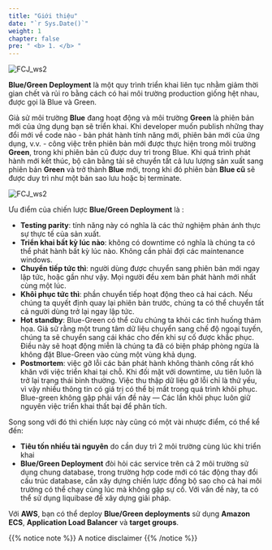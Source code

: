 ```yaml
---
title: "Giới thiệu"
date: "`r Sys.Date()`"
weight: 1
chapter: false
pre: " <b> 1. </b> "
---
```


![FCJ_ws2](/FCJ-Workshop-2/images/1.introduce/aws.png)

**Blue/Green Deployment** là một quy trình triển khai liên tục nhằm giảm thời gian chết và rủi ro bằng cách có hai môi trường production giống hệt nhau, được gọi là Blue và Green.

Giả sử môi trường **Blue** đang hoạt động và môi trường **Green** là phiên bản mới của ứng dụng bạn sẽ triển khai. Khi developer muốn publish những thay đổi mới về code nào - bản phát hành tính năng mới, phiên bản mới của ứng dụng, v.v. - công việc trên phiên bản mới được thực hiện trong môi trường **Green**, trong khi phiên bản cũ được duy trì trong Blue. Khi quá trình phát hành mới kết thúc, bộ cân bằng tải sẽ chuyển tất cả lưu lượng sản xuất sang phiên bản **Green** và trở thành **Blue** mới, trong khi đó phiên bản **Blue cũ** sẽ được duy trì như một bản sao lưu hoặc bị terminate.

![FCJ_ws2](/FCJ-Workshop-2/images/1.introduce/bg.jpg)

Ưu điểm của chiến lược **Blue/Green Deployment** là :

- **Testing parity**: tính năng này có nghĩa là các thử nghiệm phản ánh thực sự thực tế của sản xuất.
- **Triển khai bất kỳ lúc nào**: không có downtime có nghĩa là chúng ta có thể phát hành bất kỳ lúc nào. Không cần phải đợi các maintenance windows.
- **Chuyển tiếp tức thì**: người dùng được chuyển sang phiên bản mới ngay lập tức, hoặc gần như vậy. Mọi người đều xem bản phát hành mới nhất cùng một lúc.
- **Khôi phục tức thì**: phần chuyển tiếp hoạt động theo cả hai cách. Nếu chúng ta quyết định quay lại phiên bản trước, chúng ta có thể chuyển tất cả người dùng trở lại ngay lập tức.
- **Hot standby**: Blue-Green có thể cứu chúng ta khỏi các tình huống thảm họa. Giả sử rằng một trung tâm dữ liệu chuyển sang chế độ ngoại tuyến, chúng ta sẽ chuyển sang cái khác cho đến khi sự cố được khắc phục. Điều này sẽ hoạt động miễn là chúng ta đã có biện pháp phòng ngừa là không đặt Blue-Green vào cùng một vùng khả dụng.
- **Postmortem**: việc gỡ lỗi các bản phát hành không thành công rất khó khăn với việc triển khai tại chỗ. Khi đối mặt với downtime, ưu tiên luôn là trở lại trạng thái bình thường. Việc thu thập dữ liệu gỡ lỗi chỉ là thứ yếu, vì vậy nhiều thông tin có giá trị có thể bị mất trong quá trình khôi phục. Blue-green không gặp phải vấn đề này — Các lần khôi phục luôn giữ nguyên việc triển khai thất bại để phân tích.

Song song với đó thì chiến lược này cũng có một vài nhược điểm, có thể kể đến:

- **Tiêu tốn nhiều tài nguyên** do cần duy trì 2 môi trường cùng lúc khi triển khai
- **Blue/Green Deployment** đòi hỏi các service trên cả 2 môi trường sử dụng chung database, trong trường hợp code mới có tác động thay đổi cấu trúc database, cần xây dựng chiến lược đồng bộ sao cho cả hai môi trường có thể chạy cùng lúc mà không gặp sự cố. Với vấn đề này, ta có thể sử dụng liquibase để xây dựng giải pháp.

Với **AWS**, bạn có thể deploy **Blue/Green deployments** sử dụng **Amazon ECS**, **Application Load Balancer** và **target groups**.

{{% notice note %}}
A notice disclaimer
{{% /notice %}}
